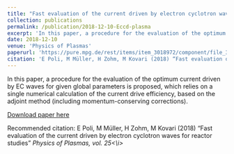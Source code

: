 ```yaml
---
title: "Fast evaluation of the current driven by electron cyclotron waves for reactor studies"
collection: publications
permalink: /publication/2018-12-10-Eccd-plasma
excerpt: 'In this paper, a procedure for the evaluation of the optimum current driven by EC waves for given global parameters is proposed, which relies on a single numerical calculation of the current drive efficiency, based on the adjoint method (including momentum-conserving corrections). '
date: 2018-12-10
venue: 'Physics of Plasmas'
paperurl: 'https://pure.mpg.de/rest/items/item_3018972/component/file_3023894/content'
citation: 'E Poli, M Müller, H Zohm, M Kovari (2018) “Fast evaluation of the current driven by electron cyclotron waves for reactor studies”   <i> Physics of Plasmas, vol. 25<\i>'
---
```

In this paper, a procedure for the evaluation of the optimum current driven by EC waves for given global parameters is proposed, which relies on a single numerical calculation of the current drive efficiency, based on the adjoint method (including momentum-conserving corrections). 

[Download paper here](https://pure.mpg.de/rest/items/item_3018972/component/file_3023894/content)

Recommended citation: E Poli, M Müller, H Zohm, M Kovari (2018) “Fast evaluation of the current driven by electron cyclotron waves for reactor studies”   <i> Physics of Plasmas, vol. 25<\i>